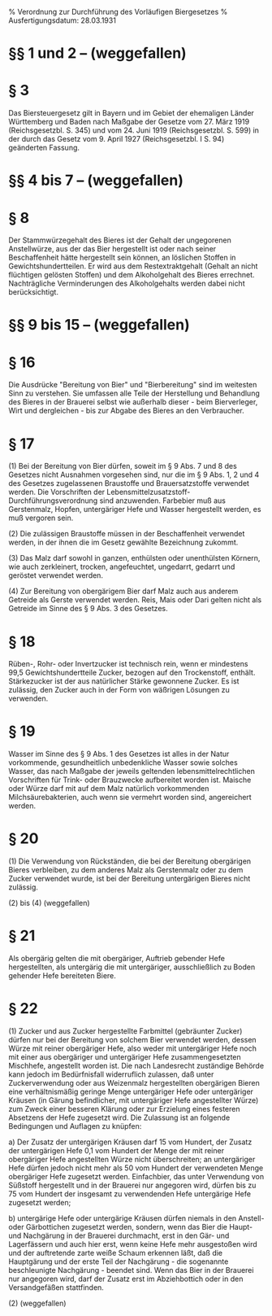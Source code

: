% Verordnung zur Durchführung des Vorläufigen Biergesetzes
% Ausfertigungsdatum: 28.03.1931
 
# §§ 1 und 2 – (weggefallen)

# § 3

Das Biersteuergesetz gilt in Bayern und im Gebiet der ehemaligen Länder Württemberg und Baden nach Maßgabe der Gesetze vom 27. März 1919 (Reichsgesetzbl. S. 345) und vom 24. Juni 1919 (Reichsgesetzbl. S. 599) in der durch das Gesetz vom 9. April 1927 (Reichsgesetzbl. I S. 94) geänderten Fassung.

# §§ 4 bis 7 – (weggefallen)

# § 8

Der Stammwürzegehalt des Bieres ist der Gehalt der ungegorenen Anstellwürze, aus der das Bier hergestellt ist oder nach seiner Beschaffenheit hätte hergestellt sein können, an löslichen Stoffen in Gewichtshundertteilen. Er wird aus dem Restextraktgehalt (Gehalt an nicht flüchtigen gelösten Stoffen) und dem Alkoholgehalt des Bieres errechnet. Nachträgliche Verminderungen des Alkoholgehalts werden dabei nicht berücksichtigt.

# §§ 9 bis 15 – (weggefallen)

# § 16

Die Ausdrücke "Bereitung von Bier" und "Bierbereitung" sind im weitesten Sinn zu verstehen. Sie umfassen alle Teile der Herstellung und Behandlung des Bieres in der Brauerei selbst wie außerhalb dieser - beim Bierverleger, Wirt und dergleichen - bis zur Abgabe des Bieres an den Verbraucher.

# § 17

(1) Bei der Bereitung von Bier dürfen, soweit im § 9 Abs. 7 und 8 des Gesetzes nicht Ausnahmen vorgesehen sind, nur die im § 9 Abs. 1, 2 und 4 des Gesetzes zugelassenen Braustoffe und Brauersatzstoffe verwendet werden. Die Vorschriften der Lebensmittelzusatzstoff-Durchführungsverordnung sind anzuwenden. Farbebier muß aus Gerstenmalz, Hopfen, untergäriger Hefe und Wasser hergestellt werden, es muß vergoren sein.

(2) Die zulässigen Braustoffe müssen in der Beschaffenheit verwendet werden, in der ihnen die im Gesetz gewählte Bezeichnung zukommt.

(3) Das Malz darf sowohl in ganzen, enthülsten oder unenthülsten Körnern, wie auch zerkleinert, trocken, angefeuchtet, ungedarrt, gedarrt und geröstet verwendet werden.

(4) Zur Bereitung von obergärigem Bier darf Malz auch aus anderem Getreide als Gerste verwendet werden. Reis, Mais oder Dari gelten nicht als Getreide im Sinne des § 9 Abs. 3 des Gesetzes.

# § 18

Rüben-, Rohr- oder Invertzucker ist technisch rein, wenn er mindestens 99,5 Gewichtshundertteile Zucker, bezogen auf den Trockenstoff, enthält. Stärkezucker ist der aus natürlicher Stärke gewonnene Zucker. Es ist zulässig, den Zucker auch in der Form von wäßrigen Lösungen zu verwenden.

# § 19

Wasser im Sinne des § 9 Abs. 1 des Gesetzes ist alles in der Natur vorkommende, gesundheitlich unbedenkliche Wasser sowie solches Wasser, das nach Maßgabe der jeweils geltenden lebensmittelrechtlichen Vorschriften für Trink- oder Brauzwecke aufbereitet worden ist. Maische oder Würze darf mit auf dem Malz natürlich vorkommenden Milchsäurebakterien, auch wenn sie vermehrt worden sind, angereichert werden.

# § 20

(1) Die Verwendung von Rückständen, die bei der Bereitung obergärigen Bieres verbleiben, zu dem anderes Malz als Gerstenmalz oder zu dem Zucker verwendet wurde, ist bei der Bereitung untergärigen Bieres nicht zulässig.

(2) bis (4) (weggefallen)

# § 21

Als obergärig gelten die mit obergäriger, Auftrieb gebender Hefe hergestellten, als untergärig die mit untergäriger, ausschließlich zu Boden gehender Hefe bereiteten Biere.

# § 22

(1) Zucker und aus Zucker hergestellte Farbmittel (gebräunter Zucker) dürfen nur bei der Bereitung von solchem Bier verwendet werden, dessen Würze mit reiner obergäriger Hefe, also weder mit untergäriger Hefe noch mit einer aus obergäriger und untergäriger Hefe zusammengesetzten Mischhefe, angestellt worden ist. Die nach Landesrecht zuständige Behörde kann jedoch im Bedürfnisfall widerruflich zulassen, daß unter Zuckerverwendung oder aus Weizenmalz hergestellten obergärigen Bieren eine verhältnismäßig geringe Menge untergäriger Hefe oder untergäriger Kräusen (in Gärung befindlicher, mit untergäriger Hefe angestellter Würze) zum Zweck einer besseren Klärung oder zur Erzielung eines festeren Absetzens der Hefe zugesetzt wird. Die Zulassung ist an folgende Bedingungen und Auflagen zu knüpfen:

a) Der Zusatz der untergärigen Kräusen darf 15 vom Hundert, der Zusatz der untergärigen Hefe 0,1 vom Hundert der Menge der mit reiner obergäriger Hefe angestellten Würze nicht überschreiten; an untergäriger Hefe dürfen jedoch nicht mehr als 50 vom Hundert der verwendeten Menge obergäriger Hefe zugesetzt werden. Einfachbier, das unter Verwendung von Süßstoff hergestellt und in der Brauerei nur angegoren wird, dürfen bis zu 75 vom Hundert der insgesamt zu verwendenden Hefe untergärige Hefe zugesetzt werden;

b) untergärige Hefe oder untergärige Kräusen dürfen niemals in den Anstell- oder Gärbottichen zugesetzt werden, sondern, wenn das Bier die Haupt- und Nachgärung in der Brauerei durchmacht, erst in den Gär- und Lagerfässern und auch hier erst, wenn keine Hefe mehr ausgestoßen wird und der auftretende zarte weiße Schaum erkennen läßt, daß die Hauptgärung und der erste Teil der Nachgärung - die sogenannte beschleunigte Nachgärung - beendet sind. Wenn das Bier in der Brauerei nur angegoren wird, darf der Zusatz erst im Abziehbottich oder in den Versandgefäßen stattfinden.

(2) (weggefallen)
